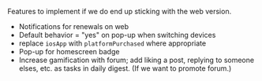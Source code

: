 Features to implement if we do end up sticking with the web version. 

* Notifications for renewals on web
* Default behavior = "yes" on pop-up when switching devices
* replace `iosApp` with `platformPurchased` where appropriate
* Pop-up for homescreen badge
* Increase gamification with forum; add liking a post, replying to someone elses, etc. as tasks in daily digest. (If we want to promote forum.)